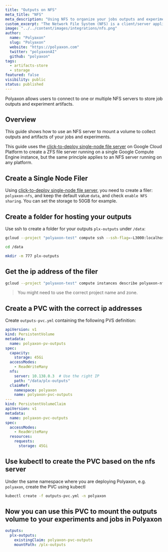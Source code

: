 ```yaml
---
title: "Outputs on NFS"
meta_title: "NFS"
meta_description: "Using NFS to organize your jobs outputs and experiment artifacts. Polyaxon allows users to connect to one or multiple NFS servers to store job outputs and experiment artifacts."
custom_excerpt: "The Network File System (NFS) is a client/server application that lets a computer user view and optionally store and update files on a remote computer as though they were on the user's own computer."
image: "../../content/images/integrations/nfs.png"
author:
  name: "Polyaxon"
  slug: "Polyaxon"
  website: "https://polyaxon.com"
  twitter: "polyaxonAI"
  github: "polyaxon"
tags: 
  - artifacts-store
  - storage
featured: false
visibility: public
status: published
---
```


Polyaxon allows users to connect to one or multiple NFS servers to store job outputs and experiment artifacts.

## Overview

This guide shows how to use an NFS server to mount a volume to collect outputs and artifacts of your jobs and experiments.
 
This guide uses the [click-to-deploy single-node file server](https://console.cloud.google.com/marketplace/details/click-to-deploy-images/singlefs) 
on Google Cloud Platform to create a ZFS file server running on a single Google Compute Engine instance, but the same principle applies to an NFS server running on any platform. 

## Create a Single Node Filer

Using [click-to-deploy single-node file server](https://console.cloud.google.com/marketplace/details/click-to-deploy-images/singlefs), 
you need to create a filer: `polyaxon-nfs`, and keep the default value `data`, and check `enable NFS sharing`. You can set the storage to 50GB for example.

## Create a folder for hosting your outputs

Use ssh to create a folder for your outputs `plx-outputs` under `/data`:

```bash
gcloud --project "polyaxon-test" compute ssh --ssh-flag=-L3000:localhost:3000 --zone=us-central1-b polyaxon-nfs-vm
```
```bash
cd /data
```
```bash
mkdir -m 777 plx-outputs
```

## Get the ip address of the filer

```bash
gcloud --project "polyaxon-test" compute instances describe polyaxon-nfs-vm --zone=us-central1-b --format='value(networkInterfaces[0].networkIP)'
```

> You might need to use the correct project name and zone.

## Create a PVC with the correct ip addresses

Create `outputs-pvc.yml` containing the following PVS definition:

```yaml
apiVersion: v1
kind: PersistentVolume
metadata:
  name: polyaxon-pv-outputs
spec:
  capacity:
    storage: 45Gi
  accessModes:
    - ReadWriteMany
  nfs:
    server: 10.138.0.3  # Use the right IP
    path: "/data/plx-outputs"
  claimRef:
    namespace: polyaxon
    name: polyaxon-pvc-outputs
---
kind: PersistentVolumeClaim
apiVersion: v1
metadata:
  name: polyaxon-pvc-outputs
spec:
  accessModes:
    - ReadWriteMany
  resources:
    requests:
      storage: 45Gi
```

## Use kubectl to create the PVC based on the nfs server

Under the same namespace where you are deploying Polyaxon, e.g. `polyaxon`, create the PVC using kubectl

```bash
kubectl create -f outputs-pvc.yml -n polyaxon
```

## Now you can use this PVC to mount the outputs volume to your experiments and jobs in Polyaxon

```yaml
outputs:
  plx-outputs:
    existingClaim: polyaxon-pvc-outputs
    mountPath: /plx-outputs
```
